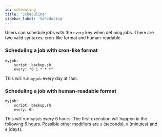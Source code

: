 ```yaml
---
id: scheduling
title: 'Scheduling'
sidebar_label: 'Scheduling'
---
```


Users can schedule jobs with the `every` key when defining jobs. There are two valid syntaxes: cron-like format and human-readable.

### Scheduling a job with cron-like format

```shell
myjob:
    script: backup.sh
    every: "0 1 * * *"
```

This will run `myjob` every day at 1am.

### Scheduling a job with human-readable format

```shell
myjob:
    script: backup.sh
    every: 6h
```

This will run `myjob` every 6 hours. The first execution will happen in the following 6 hours. Possible other modifiers are `s` (seconds), `m` (minutes) and `d` (days).
